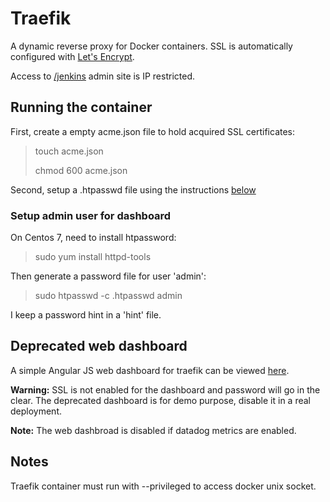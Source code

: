 # Traefik

A dynamic reverse proxy for Docker containers.
SSL is automatically configured with [Let's Encrypt](https://letsencrypt.org/).

Access to [/jenkins](http://darenyong.com/jenkins) admin site is IP restricted.

## Running the container

First, create a empty acme.json file to hold acquired SSL certificates:

> touch acme.json
>
> chmod 600 acme.json

Second, setup a .htpasswd file using the instructions [below](#adminuser)

### <a name="adminuser"></a>Setup admin user for dashboard

On Centos 7, need to install htpassword:

> sudo yum install httpd-tools

Then generate a password file for user 'admin':

> sudo htpasswd -c .htpasswd admin

I keep a password hint in a 'hint' file.

## Deprecated web dashboard

A simple Angular JS web dashboard for traefik can be viewed [here](http://darenyong.com:44444).

__Warning:__ SSL is not enabled for the dashboard and password will go in the clear.
The deprecated dashboard is for demo purpose, disable it in a real deployment.

__Note:__ The web dashbroad is disabled if datadog metrics are enabled.

## Notes

Traefik container must run with --privileged to access docker unix socket.

